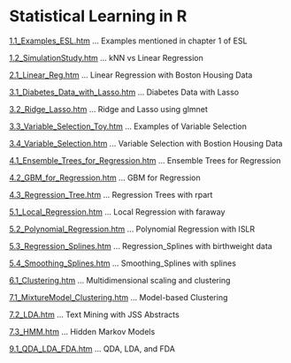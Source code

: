 # Statistical Learning in R

[1.1_Examples_ESL.htm](1.1_Examples_ESL.htm) ... Examples mentioned in chapter 1 of ESL

[1.2_SimulationStudy.htm](1.2_SimulationStudy.htm) ... kNN vs Linear Regression

[2.1_Linear_Reg.htm](2.1_Linear_Reg.htm) ... Linear Regression with Boston Housing Data

[3.1_Diabetes_Data_with_Lasso.htm](3.1_Diabetes_Data_with_Lasso.htm) ... Diabetes Data with Lasso

[3.2_Ridge_Lasso.htm](3.2_Ridge_Lasso.htm) ... Ridge and Lasso using glmnet

[3.3_Variable_Selection_Toy.htm](3.3_Variable_Selection_Toy.htm) ... Examples of Variable Selection

[3.4_Variable_Selection.htm](3.4_Variable_Selection.htm) ... Variable Selection with Bostion Housing Data

[4.1_Ensemble_Trees_for_Regression.htm](4.1_Ensemble_Trees_for_Regression.htm) ... Ensemble Trees for Regression

[4.2_GBM_for_Regression.htm](4.2_GBM_for_Regression.htm) ... GBM for Regression

[4.3_Regression_Tree.htm](4.3_Regression_Tree.htm) ... Regression Trees with rpart

[5.1_Local_Regression.htm](5.1_Local_Regression.htm) ... Local Regression with faraway

[5.2_Polynomial_Regression.htm](5.2_Polynomial_Regression.htm) ... Polynomial Regression with ISLR

[5.3_Regression_Splines.htm](5.3_Regression_Splines.htm) ... Regression_Splines with birthweight data

[5.4_Smoothing_Splines.htm](5.4_Smoothing_Splines.htm) ... Smoothing_Splines with splines

[6.1_Clustering.htm](6.1_Clustering.htm) ... Multidimensional scaling and clustering

[7.1_MixtureModel_Clustering.htm](7.1_MixtureModel_Clustering.htm) ... Model-based Clustering

[7.2_LDA.htm](7.2_LDA.htm) ... Text Mining with JSS Abstracts

[7.3_HMM.htm](7.3_HMM.htm) ... Hidden Markov Models

[9.1_QDA_LDA_FDA.htm](9.1_QDA_LDA_FDA.htm) ... QDA, LDA, and FDA
